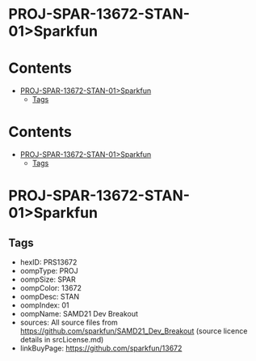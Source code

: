 
PROJ-SPAR-13672-STAN-01>Sparkfun
================================

Contents
========

* [PROJ-SPAR-13672-STAN-01>Sparkfun](#proj-spar-13672-stan-01sparkfun)
	* [Tags](#tags)

Contents
========

* [PROJ-SPAR-13672-STAN-01>Sparkfun](#proj-spar-13672-stan-01sparkfun)
	* [Tags](#tags)

# PROJ-SPAR-13672-STAN-01>Sparkfun

## Tags

- hexID: PRS13672
- oompType: PROJ
- oompSize: SPAR
- oompColor: 13672
- oompDesc: STAN
- oompIndex: 01
- oompName: SAMD21 Dev Breakout
- sources: All source files from https://github.com/sparkfun/SAMD21_Dev_Breakout (source licence details in srcLicense.md)
- linkBuyPage: https://github.com/sparkfun/13672
